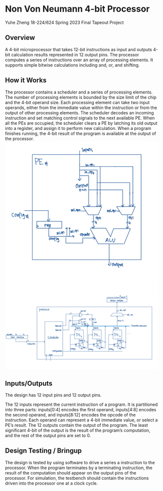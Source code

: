 # Non Von Neumann 4-bit Processor
Yuhe Zheng
18-224/624 Spring 2023 Final Tapeout Project
## Overview
A 4-bit microprocessor that takes 12-bit instructions as input and outputs 4-bit calculation results represented in 12 output pins. The processor computes a series 
of instructions over an array of processing elements. It supports simple bitwise calculations including and, or, and shifting.

## How it Works
The processor contains a scheduler and a series of processing elements. The number of processing elements is bounded by the size limit of the chip and the 4-bit operand size. Each processing element can take two input operands, either from the immediate value within the instruction or from the output of other processing elements. The scheduler decodes an incoming instruction and set matching control signals to the next available PE. When all the PEs are occupied, the scheduler clears a PE by latching its old output into a register, and assign it to perform new calculation. When a program finishes running, the 4-bit result of the program is available at the output of the processor.
![Process Element Diagram](/Processing_Element_diagram.jpeg)
![Processor Diagram](/Processor_Diagram.jpeg)
## Inputs/Outputs
The design has 12 input pins and 12 output pins. 

The 12 inputs represent the current instruction of a program. It is partitioned into three parts: inputs[0:4] encodes the first operand, inputs[4:8] encodes the second operand, and inputs[8:12] encodes the opcode of the instruction. Each operand can represent a 4-bit immediate value, or select a PE’s result.
The 12 outputs contain the output of the program. The least significant 4-bit of the output is the result of the program’s computation, and the rest of the output pins are set to 0.

## Design Testing / Bringup
The design is tested by using software to drive a series a instruction to the processor. When the program terminates by a terminating instruction, the result of the computation should appear on the output pins of the processor. For simulation, the testbench should contain the instructions driven into the processor one at a clock cycle. 

